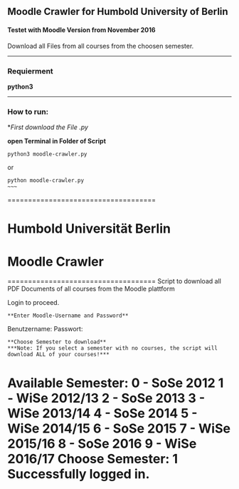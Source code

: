 ## Moodle Crawler for Humbold University of Berlin
#### Testet with Moodle Version from November 2016

Download all Files from all courses from the choosen semester.

---

### Requierment
**python3**

---

### How to run:

**First download the File *.py**

**open Terminal in Folder of Script**

~~~~
python3 moodle-crawler.py
~~~~
or
~~~~
python moodle-crawler.py
~~~

~~~~
====================================
#    Humbold Universität Berlin    #
#          Moodle Crawler          #
====================================
Script to download all PDF Documents of all courses from the Moodle plattform

Login to proceed.
~~~~
**Enter Moodle-Username and Password**
~~~~
Benutzername: 
Passwort: 
~~~~
**Choose Semester to download**
***Note: If you select a semester with no courses, the script will download ALL of your courses!***
~~~~
Available Semester: 
0  -  SoSe 2012
1  -  WiSe 2012/13
2  -  SoSe 2013
3  -  WiSe 2013/14
4  -  SoSe 2014
5  -  WiSe 2014/15
6  -  SoSe 2015
7  -  WiSe 2015/16
8  -  SoSe 2016
9  -  WiSe 2016/17
Choose Semester: 1
Successfully logged in.
==============================
~~~~
